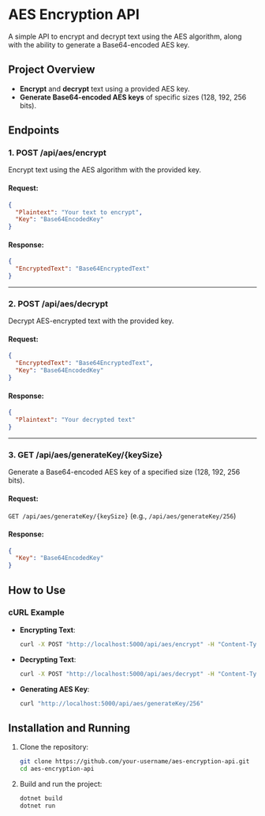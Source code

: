 # AES Encryption API

A simple API to encrypt and decrypt text using the AES algorithm, along with the ability to generate a Base64-encoded AES key.

## Project Overview

- **Encrypt** and **decrypt** text using a provided AES key.
- **Generate Base64-encoded AES keys** of specific sizes (128, 192, 256 bits).

## Endpoints

### 1. **POST /api/aes/encrypt**
Encrypt text using the AES algorithm with the provided key.

#### Request:

```json
{
  "Plaintext": "Your text to encrypt",
  "Key": "Base64EncodedKey"
}
```

#### Response:

```json
{
  "EncryptedText": "Base64EncryptedText"
}
```

---

### 2. **POST /api/aes/decrypt**
Decrypt AES-encrypted text with the provided key.

#### Request:

```json
{
  "EncryptedText": "Base64EncryptedText",
  "Key": "Base64EncodedKey"
}
```

#### Response:

```json
{
  "Plaintext": "Your decrypted text"
}
```

---

### 3. **GET /api/aes/generateKey/{keySize}**
Generate a Base64-encoded AES key of a specified size (128, 192, 256 bits).

#### Request:
`GET /api/aes/generateKey/{keySize}` (e.g., `/api/aes/generateKey/256`)

#### Response:

```json
{
  "Key": "Base64EncodedKey"
}
```

## How to Use

### cURL Example

- **Encrypting Text**:
  ```bash
  curl -X POST "http://localhost:5000/api/aes/encrypt" -H "Content-Type: application/json" -d '{"Plaintext": "Hello, World!", "Key": "Base64EncodedKey"}'
  ```

- **Decrypting Text**:
  ```bash
  curl -X POST "http://localhost:5000/api/aes/decrypt" -H "Content-Type: application/json" -d '{"EncryptedText": "Base64EncryptedText", "Key": "Base64EncodedKey"}'
  ```

- **Generating AES Key**:
  ```bash
  curl "http://localhost:5000/api/aes/generateKey/256"
  ```

## Installation and Running

1. Clone the repository:
   ```bash
   git clone https://github.com/your-username/aes-encryption-api.git
   cd aes-encryption-api
   ```

2. Build and run the project:
   ```bash
   dotnet build
   dotnet run
   ```
